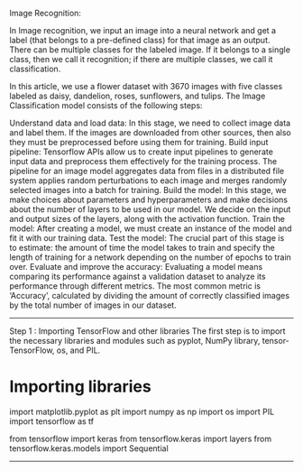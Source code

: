 Image Recognition:

In Image recognition, we input an image into a neural network and get a label (that belongs to a pre-defined class) for that image as an output. There can be multiple classes for the labeled image. If it belongs to a single class, then we call it recognition; if there are multiple classes, we call it classification. 

In this article, we use a flower dataset with 3670  images with five classes labeled as daisy, dandelion, roses, sunflowers, and tulips. The Image Classification model consists of the following steps:

Understand data and load data: In this stage, we need to collect image data and label them. If the images are downloaded from other sources, then also they must be preprocessed before using them for training. 
Build input pipeline: Tensorflow APIs allow us to create input pipelines to generate input data and preprocess them effectively for the training process. The pipeline for an image model aggregates data from files in a distributed file system applies random perturbations to each image and merges randomly selected images into a batch for training.
Build the model: In this stage, we make choices about parameters and hyperparameters and make decisions about the number of layers to be used in our model. We decide on the input and output sizes of the layers, along with the activation function.
Train the model: After creating a model, we must create an instance of the model and fit it with our training data. 
Test the model: The crucial part of this stage is to estimate: the amount of time the model takes to train and specify the length of training for a network depending on the number of epochs to train over.
Evaluate and improve the accuracy: Evaluating a model means comparing its performance against a validation dataset to analyze its performance through different metrics. The most common metric is ‘Accuracy’, calculated by dividing the amount of correctly classified images by the total number of images in our dataset.

---
Step 1 : Importing TensorFlow and other libraries 
The first step is to import the necessary libraries and modules such as pyplot, NumPy library, tensor-TensorFlow, os, and PIL.


# Importing libraries 
import matplotlib.pyplot as plt 
import numpy as np 
import os 
import PIL 
import tensorflow as tf 
  
from tensorflow import keras 
from tensorflow.keras import layers 
from tensorflow.keras.models import Sequential  

---
